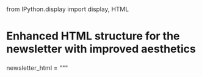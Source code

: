 from IPython.display import display, HTML

# Enhanced HTML structure for the newsletter with improved aesthetics
newsletter_html = """
<!DOCTYPE html>
<html lang="en">
<head>
    <meta charset="UTF-8">
    <meta name="viewport" content="width=device-width, initial-scale=1.0">
    <style>
        @import url('https://fonts.googleapis.com/css2?family=Roboto:wght@400;700&family=Montserrat:wght@700&display=swap');

        /* General Styling */
        body {
            font-family: 'Roboto', sans-serif;
            color: #333;
            background-color: #f0f4f8;
            padding: 10px;
            margin: 0;
            background-image: url('https://img.freepik.com/free-vector/geometric-background-colorful-gradient_677411-3451.jpg?size=626&ext=jpg&ga=GA1.1.87617221.1726150153&semt=ais_hybrid');
            background-repeat: no-repeat;
            background-size: cover;
        }
        .container {
            margin: 0 auto;
            padding: 20px;
            background-color: white;
            border-radius: 12px;
            box-shadow: 0 8px 15px rgba(0, 0, 0, 0.1);
            max-width: 900px;
            border: 10px solid transparent;
            background-clip: padding-box;
            border-image: url('https://img.freepik.com/free-vector/geometric-background-colorful-gradient_677411-3451.jpg?size=626&ext=jpg&ga=GA1.1.87617221.1726150153&semt=ais_hybrid') 30;
        }
        .header {
            text-align: center;
            background-image: linear-gradient(rgba(0, 71, 171, 0.6), rgba(0, 71, 171, 0.6)), url('https://billing.christianacare.org/themes/cchstransparency/images/footer-logo.png');
            background-size: cover;
            background-position: center;
            padding: 40px;
            border-radius: 8px;
        }
        .title {
            font-family: 'Montserrat', sans-serif;
            font-size: 36px;
            color: #fff;
            font-weight: bold;
            text-align: center;
            letter-spacing: 2px;
            margin-bottom: 10px;
            text-transform: uppercase;
            text-shadow: 1px 1px 4px rgba(0, 0, 0, 0.4);
        }
        .subheading {
            font-style: italic;
            color: #e6f7ff;
            text-align: center;
            font-size: 20px;
            margin-bottom: 5px;
        }
        .date {
            font-size: 18px;
            color: #e6f7ff;
            text-align: center;
        }
        .section {
            margin-bottom: 40px;
            padding-bottom: 20px;
            border-bottom: 1px solid #ddd; /* Section divider */
        }
        h2 {
            color: #004080;
            font-size: 24px;
            margin-top: 20px;
            font-weight: bold;
            text-transform: uppercase;
            border-bottom: 2px solid #004080;
            padding-bottom: 5px;
        }
        p {
            font-size: 16px;
            line-height: 1.8;
            color: #333;
        }
        a {
            color: #004080;
            text-decoration: none;
            font-weight: bold;
        }
        a:hover {
            text-decoration: underline;
        }
        ul {
            list-style-type: none;
            padding: 0;
        }
        ul li {
            font-size: 18px;
            margin-bottom: 8px;
        }
        .section img {
            width: 45%; /* Consistent image size */
            height: auto;
            border-radius: 12px;
            margin-top: 15px;
            display: block;
            margin-left: auto;
            margin-right: auto;
        }

        /* Fun & Vibrant Submit Button */
        .submit-button {
            display: inline-block;
            background-color: #ff6600;
            color: white;
            padding: 12px 24px;
            font-size: 16px;
            font-weight: bold;
            border-radius: 8px;
            text-align: center;
            text-decoration: none;
            transition: background-color 0.3s ease;
        }
        .submit-button:hover {
            background-color: #e65c00;
        }

        /* Mobile Adjustments */
        @media only screen and (max-width: 600px) {
            .container {
                padding: 10px;
                max-width: 100%;
                border: none;
            }
            .title {
                font-size: 28px;
            }
            .subheading, .date {
                font-size: 16px;
            }
            .section img {
                width: 100%;
            }
            h2 {
                font-size: 20px;
            }
            ul li {
                font-size: 16px;
            }
            p {
                font-size: 14px;
            }
        }
    </style>
</head>
<body>
    <div class="container">
        <div class="header">
            <div class="title">CMIO Team Monthly IT Newsletter</div>
            <div class="subheading">Bringing the Latest IT Updates, News, and Tips to Our Healthcare Providers</div>
            <div class="date">September '24</div>
        </div>

        <!-- Table of Contents Section -->
        <div class="section">
            <h2>In this Issue:</h2>
            <ul>
                <li>Introducing DAX AI Copilot</li>
                <li>Tips & Tricks: Using Vocera Effectively</li>
                <li>PowerChart Touch Mobile App</li>
                <li>Quick IT Incident Submission</li>
                <li>Submit Your Ideas to Improve IT!</li>
            </ul>
        </div>

        <div class="section">
            <h2>Introducing DAX AI Copilot</h2>
            <p>We’re excited to introduce DAX AI Copilot, an AI tool that automates documentation during patient encounters. It listens in real-time, allowing you to focus on patient care while transcribing conversations and entering info into the EMR.</p>
            <p><b>How It Works:</b> DAX listens to the patient-provider interaction and captures key data like symptoms, diagnosis, and treatment plans to ensure accurate and timely documentation.</p>
            <p><b>Integration:</b> DAX will be integrated into the PowerMic Mobile app. If you already have the app, no need to download anything new. For those without it, instructions for setup will be shared soon.</p>
            <p><b>Timeline:</b> Our CMIO team is piloting DAX—stay tuned! Providers will attend training in October.</p>
            <img src="https://hitconsultant.net/wp-content/uploads/2023/09/IMG_2729-1500x799.png" alt="DAX AI Copilot Image">
        </div>

        <div class="section">
            <h2>Tips & Tricks: Contacting Staff via Vocera</h2>
            <p>Did you know you can reach staff on Vocera, even if you don’t know their name? Here’s how:</p>
            <p><b>Using Vocera Directory:</b> Open the directory via Vocera or hospital communication system.</p>
            <p><b>Contacting a Nurse:</b> Dial 6222, then say “nurse 6E 15 bed A” (or without the bed number). You can also use “6E RN.”</p>
            <p><b>For Those Outside the Hospital:</b> Dial 302-733-6222 and follow the same steps for room/role-based contact.</p>
            <p><b>Shortcut:</b> Use the dot phrase .nurse_for_patient for quick access.</p>
        </div>

        <!-- Quick IT Incident Submission Section -->
        <div class="section">
            <h2>Quick IT Incident Submission</h2>
            <img src="https://i.ibb.co/DVV9jtK/IT-incident-sumbission.png" alt="Quick IT Incident Submission Icon" style="width:58px; height:85px; display:block; margin:auto;">
            <p>Reporting computer or application issues is easier than ever with the Quick IT Incident Submission tool. No need to call or wait—submit problems in a few clicks.</p>
            <img src="https://i.ibb.co/8DKWXHB/it-incident.png" alt="IT Incident Submission" style="width:250px; height:200px; display:block; margin:auto;">
    
            <ul>
                <li><b>Find the Icon:</b> Look for the Quick IT Submission icon on your desktop.</li>
                <li><b>Choose Your Issue:</b> Select whether it’s a physical or application problem.</li>
                <li><b>No Contact Option:</b> If you prefer, check the option to let IT fix the issue without contacting you.</li>
                <li>Stay tuned for more updates and tips!</li>
            </ul>
        </div>

        <!-- Fun and Vibrant Submit Your Ideas Section -->
        <div class="section fun-section">
            <h2>Submit Your Ideas!</h2>
            <p>We want to hear from you! If you have ideas, suggestions, or feedback about how to improve our IT systems or processes, send them to <a href="mailto:ProviderITsuggestionbox@christianacare.org">ProviderITsuggestionbox@christianacare.org</a>.</p>
        </div>
    </div>
</body>
</html>
"""

# Display the HTML content for review
display(HTML(newsletter_html))
